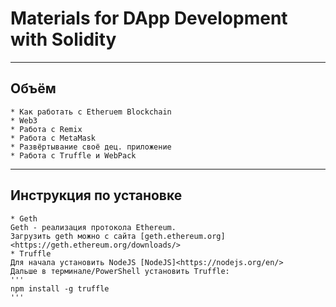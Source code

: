 # Materials for DApp Development with Solidity

<hr>

## Объём 
	* Как работать с Etheruem Blockchain
	* Web3
	* Работа с Remix
	* Работа с MetaMask
	* Развёртывание своё дец. приложение
	* Работа с Truffle и WebPack

<hr>

## Инструкция по установке
	* Geth 
	Geth - реализация протокола Ethereum. 
	Загрузить geth можно с сайта [geth.ethereum.org]<https://geth.ethereum.org/downloads/>
	* Truffle
	Для начала установить NodeJS [NodeJS]<https://nodejs.org/en/>
	Дальше в терминале/PowerShell установить Truffle:
	'''
	npm install -g truffle
	'''